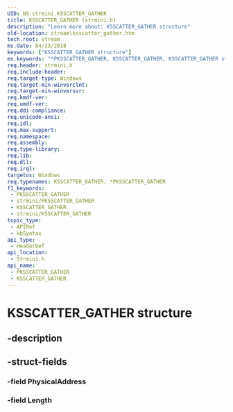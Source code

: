 ```yaml
---
UID: NS:strmini.KSSCATTER_GATHER
title: KSSCATTER_GATHER (strmini.h)
description: "Learn more about: KSSCATTER_GATHER structure"
old-location: stream\ksscatter_gather.htm
tech.root: stream
ms.date: 04/23/2018
keywords: ["KSSCATTER_GATHER structure"]
ms.keywords: "*PKSSCATTER_GATHER, KSSCATTER_GATHER, KSSCATTER_GATHER structure [Streaming Media Devices], PKSSCATTER_GATHER, PKSSCATTER_GATHER structure pointer [Streaming Media Devices], stream.ksscatter_gather, strmini/KSSCATTER_GATHER, strmini/PKSSCATTER_GATHER"
req.header: strmini.h
req.include-header: 
req.target-type: Windows
req.target-min-winverclnt: 
req.target-min-winversvr: 
req.kmdf-ver: 
req.umdf-ver: 
req.ddi-compliance: 
req.unicode-ansi: 
req.idl: 
req.max-support: 
req.namespace: 
req.assembly: 
req.type-library: 
req.lib: 
req.dll: 
req.irql: 
targetos: Windows
req.typenames: KSSCATTER_GATHER, *PKSSCATTER_GATHER
f1_keywords:
 - PKSSCATTER_GATHER
 - strmini/PKSSCATTER_GATHER
 - KSSCATTER_GATHER
 - strmini/KSSCATTER_GATHER
topic_type:
 - APIRef
 - kbSyntax
api_type:
 - HeaderDef
api_location:
 - Strmini.h
api_name:
 - PKSSCATTER_GATHER
 - KSSCATTER_GATHER
---
```


# KSSCATTER_GATHER structure


## -description

## -struct-fields

### -field PhysicalAddress

### -field Length

